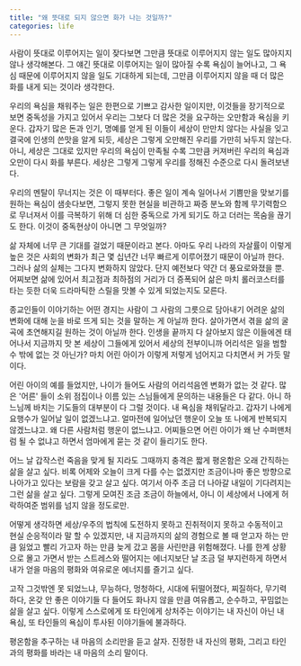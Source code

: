 ```yaml
---
title: "왜 뜻대로 되지 않으면 화가 나는 것일까?"
categories: life
---
```


사람이 뜻대로 이루어지는 일이 잦다보면 그만큼 뜻대로 이루어지지 않는 일도 많아지지 않나 생각해본다. 그 얘긴 뜻대로 이루어지는 일이 많아질 수록 욕심이 늘어나고, 그 욕심 때문에 이루어지지 않을 일도 기대하게 되는데, 그만큼 이루어지지 않을 때 더 많은 화를 내게 되는 것이라 생각한다. 

우리의 욕심을 채워주는 일은 한편으로 기쁘고 감사한 일이지만, 이것들을 장기적으로 보면 중독성을 가지고 있어서 우리는 그보다 더 많은 것을 요구하는 오만함과 욕심을 키운다. 갑자기 많은 돈과 인기, 명예를 얻게 된 이들이 세상이 만만치 않다는 사실을 잊고 결국에 인생의 쓴맛을 알게 되듯, 세상은 그렇게 오만해진 우리를 가만히 놔두지 않는다. 아니, 세상은 그대로 있지만 우리의 욕심이 만족될 수록 그만큼 커져버린 우리의 욕심과 오만이 다시 화를 부른다. 세상은 그렇게 그렇게 우리를 정해진 수준으로 다시 돌려보낸다.

우리의 멘탈이 무너지는 것은 이 때부터다. 좋은 일이 계속 일어나서 기쁨만을 맞보기를 원하는 욕심이 샘솟다보면, 그렇지 못한 현실을 비관하고 짜증 분노와 함께 무기력함으로 무너져서 이를 극복하기 위해 더 심한 중독으로 가게 되기도 하고 더러는 목숨을 끊기도 한다. 이것이 중독현상이 아니면 그 무엇일까? 

삶 자체에 너무 큰 기대를 걸었기 때문이라고 본다. 아마도 우리 나라의 자살률이 이렇게 높은 것은 사회의 변화가 최근 몇 십년간 너무 빠르게 이루어졌기 때문이 아닐까 한다. 그러나 삶의 실체는 그다지 변화하지 않았다. 단지 예전보다 약간 더 풍요로와졌을 뿐. 어찌보면 삶에 있어서 최고점과 최하점의 거리가 더 증폭되어 삶은 마치 롤러코스터를 타는 듯한 더욱 드라마틱한 스릴을 맛볼 수 있게 되었는지도 모른다.

종교인들이 이야기하는 어떤 경지는 사람이 그 사람의 그릇으로 담아내기 어려운 삶의 변화에 대해 눈을 바로 뜨게 되는 것을 말하는 게 아닐까 한다. 살아가면서 겪을 삶의 굴곡에 초연해지길 원하는 것이 아닐까 한다. 인생을 끝까지 다 살아보지 않은 이들에겐 태어나서 지금까지 맛 본 세상이 그들에게 있어서 세상의 전부이니까 어리석은 일을 범할 수 밖에 없는 것 아닌가? 마치 어린 아이가 이렇게 저렇게 넘어지고 다치면서 커 가듯 말이다. 

어린 아이의 예를 들었지만, 나이가 들어도 사람의 어리석음엔 변화가 없는 것 같다. 많은 '어른' 들이 소위 점집이나 이름 있는 스님들에게 문의하는 내용들은 다 같다. 아니 하느님께 바치는 기도들의 대부분이 다 그럴 것이다. 내 욕심을 채워달라고. 갑자기 나에게 요행수가 일어날 일이 없겠느냐고. 얼마전에 일어났던 행운이 오늘 또 나에게 반복되지 않겠느냐고. 왜 다른 사람처럼 행운이 없느냐고. 어찌들으면 어린 아이가 왜 난 수퍼맨처럼 될 수 없냐고 하면서 엄마에게 묻는 것 같이 들리기도 한다.

어느 날 갑작스런 죽음을 맞게 될 지라도 그때까지 충격은 짧게 평온함은 오래 간직하는 삶을 살고 싶다. 비록 어제와 오늘이 크게 다를 수는 없겠지만 조금이나마 좋은 방향으로 나아가고 있다는 보람을 갖고 살고 싶다. 여기서 아주 조금 더 나아갈 내일이 기다려지는 그런 삶을 살고 싶다. 그렇게 모여진 조금 조금이 하늘에서, 아니 이 세상에서 나에게 허락하여준 범위를 넘지 않을 정도로만. 

어떻게 생각하면 세상/우주의 법칙에 도전하지 못하고 진취적이지 못하고 수동적이고 현실 순응적이라 말 할 수 있겠지만, 내 지금까지의 삶의 경험으로 볼 때 얻고자 하는 만큼 잃었고 빨리 가고자 하는 만큼 늦게 갔고 몸을 사린만큼 위험해졌다. 나를 한계 상황으로 몰고 가면서 받는 스트레스와 떨어지는 에너지보단 날 조금 덜 부지런하게 하면서 내가 얻을 마음의 평화와 여유로운 에너지를 즐기고 싶다. 

고작 그것밖엔 못 되었느냐, 무능하다, 멍청하다, 시대에 뒤떨어졌다, 찌질하다, 무기력하다, 온갖 안 좋은 이야기들 다 들어도 화나지 않을 만큼 여유롭고, 순수하고, 꾸밈없는 삶을 살고 싶다. 이렇게 스스로에게 또 타인에게 상처주는 이야기는 내 자신이 아닌 내 욕심, 또 타인들의 욕심이 투사된 이야기들에 불과하다. 

평온함을 추구하는 내 마음의 소리만을 듣고 살자. 진정한 내 자신의 평화, 그리고 타인과의 평화를 바라는 내 마음의 소리 말이다. 